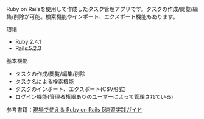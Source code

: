 Ruby on Railsを使用して作成したタスク管理アプリです。タスクの作成/閲覧/編集/削除が可能。検索機能やインポート、エクスポート機能もあります。

環境
- Ruby:2.4.1
- Rails:5.2.3

基本機能
- タスクの作成/閲覧/編集/削除
- タスク名による検索機能
- タスクのインポート、エクスポート(CSV形式)
- ログイン機能(管理者権限ありのユーザーによって管理されている)

参考書籍：[現場で使える Ruby on Rails 5速習実践ガイド](https://book.mynavi.jp/ec/products/detail/id=93905 "現場で使える Ruby on Rails 5速習実践ガイド")

